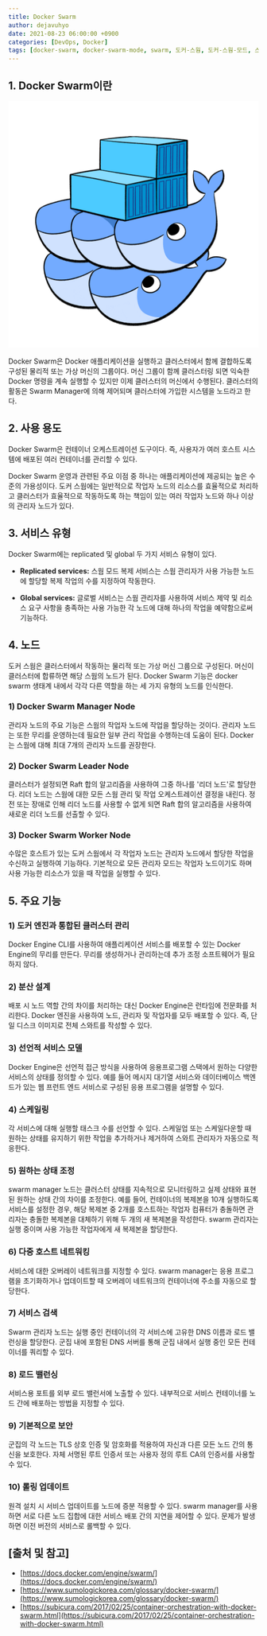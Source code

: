```yaml
---
title: Docker Swarm
author: dejavuhyo
date: 2021-08-23 06:00:00 +0900
categories: [DevOps, Docker]
tags: [docker-swarm, docker-swarm-mode, swarm, 도커-스웜, 도커-스웜-모드, 스웜]
---
```


## 1. Docker Swarm이란

![docker-swarm](/assets/img/2021-08-23-docker-swarm/docker-swarm.png)

Docker Swarm은 Docker 애플리케이션을 실행하고 클러스터에서 함께 결합하도록 구성된 물리적 또는 가상 머신의 그룹이다. 머신 그룹이 함께 클러스터링 되면 익숙한 Docker 명령을 계속 실행할 수 있지만 이제 클러스터의 머신에서 수행된다. 클러스터의 활동은 Swarm Manager에 의해 제어되며 클러스터에 가입한 시스템을 노드라고 한다.

## 2. 사용 용도
Docker Swarm은 컨테이너 오케스트레이션 도구이다. 즉, 사용자가 여러 호스트 시스템에 배포된 여러 컨테이너를 관리할 수 있다.

Docker Swarm 운영과 관련된 주요 이점 중 하나는 애플리케이션에 제공되는 높은 수준의 가용성이다. 도커 스웜에는 일반적으로 작업자 노드의 리소스를 효율적으로 처리하고 클러스터가 효율적으로 작동하도록 하는 책임이 있는 여러 작업자 노드와 하나 이상의 관리자 노드가 있다.

## 3. 서비스 유형
Docker Swarm에는 replicated 및 global 두 가지 서비스 유형이 있다.

* **Replicated services:** 스웜 모드 복제 서비스는 스웜 관리자가 사용 가능한 노드에 할당할 복제 작업의 수를 지정하여 작동한다.

* **Global services:** 글로벌 서비스는 스웜 관리자를 사용하여 서비스 제약 및 리소스 요구 사항을 충족하는 사용 가능한 각 노드에 대해 하나의 작업을 예약함으로써 기능하다.

## 4. 노드
도커 스웜은 클러스터에서 작동하는 물리적 또는 가상 머신 그룹으로 구성된다. 머신이 클러스터에 합류하면 해당 스웜의 노드가 된다. Docker Swarm 기능은 docker swarm 생태계 내에서 각각 다른 역할을 하는 세 가지 유형의 노드를 인식한다.

### 1) Docker Swarm Manager Node
관리자 노드의 주요 기능은 스웜의 작업자 노드에 작업을 할당하는 것이다. 관리자 노드는 또한 무리를 운영하는데 필요한 일부 관리 작업을 수행하는데 도움이 된다. Docker는 스웜에 대해 최대 7개의 관리자 노드를 권장한다.

### 2) Docker Swarm Leader Node
클러스터가 설정되면 Raft 합의 알고리즘을 사용하여 그중 하나를 '리더 노드'로 할당한다. 리더 노드는 스웜에 대한 모든 스웜 관리 및 작업 오케스트레이션 결정을 내린다. 정전 또는 장애로 인해 리더 노드를 사용할 수 없게 되면 Raft 합의 알고리즘을 사용하여 새로운 리더 노드를 선출할 수 있다.

### 3) Docker Swarm Worker Node
수많은 호스트가 있는 도커 스웜에서 각 작업자 노드는 관리자 노드에서 할당한 작업을 수신하고 실행하여 기능하다. 기본적으로 모든 관리자 모드는 작업자 노드이기도 하며 사용 가능한 리소스가 있을 때 작업을 실행할 수 있다.

## 5. 주요 기능

### 1) 도커 엔진과 통합된 클러스터 관리
Docker Engine CLI를 사용하여 애플리케이션 서비스를 배포할 수 있는 Docker Engine의 무리를 만든다. 무리를 생성하거나 관리하는데 추가 조정 소프트웨어가 필요하지 않다.

### 2) 분산 설계
배포 시 노드 역할 간의 차이를 처리하는 대신 Docker Engine은 런타임에 전문화를 처리한다. Docker 엔진을 사용하여 노드, 관리자 및 작업자를 모두 배포할 수 있다. 즉, 단일 디스크 이미지로 전체 스와트를 작성할 수 있다.

### 3) 선언적 서비스 모델
Docker Engine은 선언적 접근 방식을 사용하여 응용프로그램 스택에서 원하는 다양한 서비스의 상태를 정의할 수 있다. 예를 들어 메시지 대기열 서비스와 데이터베이스 백엔드가 있는 웹 프런트 엔드 서비스로 구성된 응용 프로그램을 설명할 수 있다.

### 4) 스케일링
각 서비스에 대해 실행할 태스크 수를 선언할 수 있다. 스케일업 또는 스케일다운할 때 원하는 상태를 유지하기 위한 작업을 추가하거나 제거하여 스와트 관리자가 자동으로 적응한다.

### 5) 원하는 상태 조정
swarm manager 노드는 클러스터 상태를 지속적으로 모니터링하고 실제 상태와 표현된 원하는 상태 간의 차이를 조정한다. 예를 들어, 컨테이너의 복제본을 10개 실행하도록 서비스를 설정한 경우, 해당 복제본 중 2개를 호스트하는 작업자 컴퓨터가 충돌하면 관리자는 충돌한 복제본을 대체하기 위해 두 개의 새 복제본을 작성한다. swarm 관리자는 실행 중이며 사용 가능한 작업자에게 새 복제본을 할당한다.

### 6) 다중 호스트 네트워킹
서비스에 대한 오버레이 네트워크를 지정할 수 있다. swarm manager는 응용 프로그램을 초기화하거나 업데이트할 때 오버레이 네트워크의 컨테이너에 주소를 자동으로 할당한다.

### 7) 서비스 검색
Swarm 관리자 노드는 실행 중인 컨테이너의 각 서비스에 고유한 DNS 이름과 로드 밸런싱을 할당한다. 군집 내에 포함된 DNS 서버를 통해 군집 내에서 실행 중인 모든 컨테이너를 쿼리할 수 있다.

### 8) 로드 밸런싱
서비스용 포트를 외부 로드 밸런서에 노출할 수 있다. 내부적으로 서비스 컨테이너를 노드 간에 배포하는 방법을 지정할 수 있다.

### 9) 기본적으로 보안
군집의 각 노드는 TLS 상호 인증 및 암호화를 적용하여 자신과 다른 모든 노드 간의 통신을 보호한다. 자체 서명된 루트 인증서 또는 사용자 정의 루트 CA의 인증서를 사용할 수 있다.

### 10) 롤링 업데이트
원격 설치 시 서비스 업데이트를 노드에 증분 적용할 수 있다. swarm manager를 사용하면 서로 다른 노드 집합에 대한 서비스 배포 간의 지연을 제어할 수 있다. 문제가 발생하면 이전 버전의 서비스로 롤백할 수 있다.

## [출처 및 참고]
* [https://docs.docker.com/engine/swarm/](https://docs.docker.com/engine/swarm/)
* [https://www.sumologickorea.com/glossary/docker-swarm/](https://www.sumologickorea.com/glossary/docker-swarm/)
* [https://subicura.com/2017/02/25/container-orchestration-with-docker-swarm.html](https://subicura.com/2017/02/25/container-orchestration-with-docker-swarm.html)
